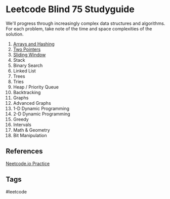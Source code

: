 # Leetcode Blind 75 Studyguide

We'll progress through increasingly complex data structures and algorithms. For each problem, take note of the time and space complexities of the solution.  

1. [Arrays and Hashing](../202311060057)  
2. [Two Pointers](../202311110253)  
3. [Sliding Window](../202311130141)  
4. Stack
5. Binary Search
6. Linked List
7. Trees  
8. Tries  
9. Heap / Priority Queue
10. Backtracking
11. Graphs  
12. Advanced Graphs  
13. 1-D Dynamic Programming
14. 2-D Dynamic Programming  
15. Greedy  
16. Intervals  
17. Math & Geometry  
18. Bit Manipulation  

## References
[Neetcode.io Practice](https://neetcode.io/practice)

## Tags
#leetcode
